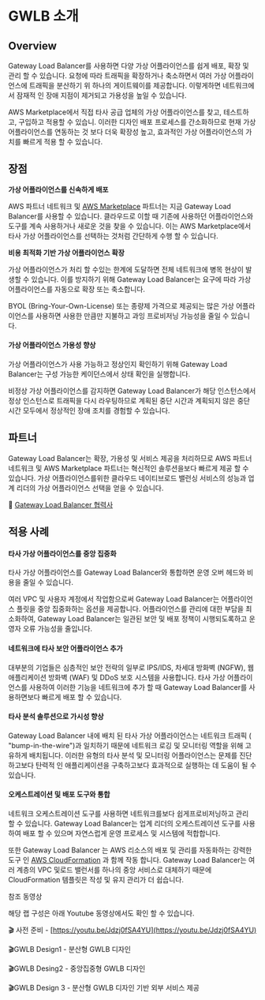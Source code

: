 # GWLB 소개

## Overview

Gateway Load Balancer를 사용하면 다양 가상 어플라이언스를 쉽게 배포, 확장 및 관리 할 수 ​​있습니다. 요청에 따라 트래픽을 확장하거나 축소하면서 여러 가상 어플라이언스에 트래픽을 분산하기 위 하나의 게이트웨이를 제공합니다. 이렇게하면 네트워크에서 잠재적 인 장애 지점이 제거되고 가용성을 높일 수 있습니다.

AWS Marketplace에서 직접 타사 공급 업체의 가상 어플라이언스를 찾고, 테스트하고, 구입하고 적용할 수 있습니. 이러한 디자인 배포 프로세스를 간소화하므로 현재 가상 어플라이언스를 연동하는 것 보다 더욱 확장성 높고, 효과적인 가상 어플라이언스의 가치를 빠르게 적용 할 수 있습니다.

## 장점

**가상 어플라이언스를 신속하게 배포**

AWS 파트너 네트워크 및 [AWS Marketplace](https://aws.amazon.com/marketplace/campaigns/software-procurement/) 파트너는 지금 Gateway Load Balancer를 사용할 수 있습니다. 클라우드로 이할 때 기존에 사용하던 어플라이언스와 도구를 계속 사용하거나 새로운 것을 찾을 수 있습니다. 이는 AWS Marketplace에서 타사 가상 어플라이언스를 선택하는 것처럼 간단하게 수행 할 수 있습니다.

**비용 최적화 기반 가상 어플라이언스 확장**

가상 어플라이언스가 처리 할 수있는 한계에 도달하면 전체 네트워크에 병목 현상이 발생할 수 있습니다. 이를 방지하기 위해 Gateway Load Balancer는 요구에 따라 가상 어플라이언스를 자동으로 확장 또는 축소합니다.

BYOL \(Bring-Your-Own-License\) 또는 종량제 가격으로 제공되는 많은 가상 어플라이언스를 사용하면 사용한 만큼만 지불하고 과잉 프로비저닝 가능성을 줄일 수 있습니다.

#### 가상 어플라이언스 가용성 향상

가상 어플라이언스가 사용 가능하고 정상인지 확인하기 위해 Gateway Load Balancer는 구성 가능한 케이던스에서 상태 확인을 실행합니다.

비정상 가상 어플라이언스를 감지하면 Gateway Load Balancer가 해당 인스턴스에서 정상 인스턴스로 트래픽을 다시 라우팅하므로 계획된 중단 시간과 계획되지 않은 중단 시간 모두에서 정상적인 장애 조치를 경험할 수 있습니다. 

## 파트너

Gateway Load Balancer는 확장, 가용성 및 서비스 제공을 처리하므로 AWS 파트너 네트워크 및 AWS Marketplace 파트너는 혁신적인 솔루션을보다 빠르게 제공 할 수 있습니다. 가상 어플라이언스를위한 클라우드 네이티브로드 밸런싱 서비스의 성능과 업계 리더의 가상 어플라이언스 선택을 얻을 수 있습니다.

👫 [Gateway Load Balancer 협력사 ](https://aws.amazon.com/elasticloadbalancing/partners/)

## 적용 사례

#### 타사 가상 어플라이언스를 중앙 집중화 <a id="Centralize_your_third-party_virtual_appliances"></a>

타사 가상 어플라이언스를 Gateway Load Balancer와 통합하면 운영 오버 헤드와 비용을 줄일 수 있습니다.

여러 VPC 및 사용자 계정에서 작업함으로써 Gateway Load Balancer는 어플라이언스 플릿을 중앙 집중화하는 옵션을 제공합니다. 어플라이언스를 관리에 대한 부담을 최소화하여, Gateway Load Balancer는 일관된 보안 및 배포 정책이 시행되도록하고 운영자 오류 가능성을 줄입니다.

#### 네트워크에 타사 보안 어플라이언스 추가 <a id="Add_third-party_security_appliances_to_your_network"></a>

대부분의 기업들은 심층적인 보안 전략의 일부로 IPS/IDS, 차세대 방화벽 \(NGFW\), 웹 애플리케이션 방화벽 \(WAF\) 및 DDoS 보호 시스템을 사용합니다. 타사 가상 어플라이언스를 사용하여 이러한 기능을 네트워크에 추가 할 때 Gateway Load Balancer를 사용하면보다 빠르게 배포 할 수 있습니다.

#### 타사 분석 솔루션으로 가시성 향상 <a id="Increase_visibility_with_third-party_analytics_solutions"></a>

Gateway Load Balancer 내에 배치 된 타사 가상 어플라이언스는 네트워크 트래픽 \( "bump-in-the-wire"\)과 일치하기 때문에 네트워크 로깅 및 모니터링 역할을 위해 고유하게 배치됩니다. 이러한 유형의 타사 분석 및 모니터링 어플라이언스는 문제를 진단하고보다 탄력적 인 애플리케이션을 구축하고보다 효과적으로 실행하는 데 도움이 될 수 있습니다.

#### 오케스트레이션 및 배포 도구와 통합 <a id="Integration_with_orchestration_and_deployment_tools"></a>

네트워크 오케스트레이션 도구를 사용하면 네트워크를보다 쉽게 ​​프로비저닝하고 관리 할 수 ​​있습니다. Gateway Load Balancer는 업계 리더의 오케스트레이션 도구를 사용하여 배포 할 수 있으며 자연스럽게 운영 프로세스 및 시스템에 적합합니다.

또한 Gateway Load Balancer 는 AWS 리소스의 배포 및 관리를 자동화하는 강력한 도구 인 [AWS CloudFormation](https://aws.amazon.com/cloudformation/) 과 함께 작동 합니다. Gateway Load Balancer는 여러 계층의 VPC 및로드 밸런서를 하나의 중앙 서비스로 대체하기 때문에 CloudFormation 템플릿은 작성 및 유지 관리가 더 쉽습니다.

참조 동영상

해당 랩 구성은 아래 Youtube 동영상에서도 확인 할 수 있습니다.

🎬 사전 준비 - [https://youtu.be/Jdzj0fSA4YU](https://youtu.be/Jdzj0fSA4YU)

🎬GWLB Design1 - 분산형 GWLB 디자인

🎬GWLB Desing2 - 중앙집중형 GWLB 디자인

🎬GWLB Design 3 - 분산형 GWLB 디자인 기반 외부 서비스 제공 



